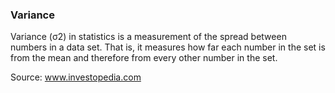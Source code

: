 ### Variance

Variance (σ2) in statistics is a measurement of the spread between numbers in a data set. That is, it measures how far each number in the set is from the mean and therefore from every other number in the set.

Source: www.investopedia.com